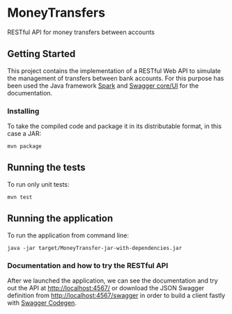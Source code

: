 # MoneyTransfers

RESTful API for money transfers between accounts

## Getting Started

This project contains the implementation of a RESTful Web API to simulate the management of transfers between bank accounts. For this purpose has been used the Java framework [Spark](http://sparkjava.com/) and [Swagger core/UI](https://swagger.io/tools/swagger-ui/) for the documentation.

### Installing

To take the compiled code and package it in its distributable format, in this case a JAR:

```
mvn package
```

## Running the tests

To run only unit tests:

```
mvn test
```

## Running the application

To run the application from command line:

```
java -jar target/MoneyTransfer-jar-with-dependencies.jar
```

### Documentation and how to try the RESTful API

After we launched the application, we can see the documentation and try out the API at [http://localhost:4567/](http://localhost:4567/) or download the JSON Swagger definition from [http://localhost:4567/swagger](http://localhost:4567/swagger) in order to build a client fastly with [Swagger Codegen](https://swagger.io/tools/swagger-codegen/). 
